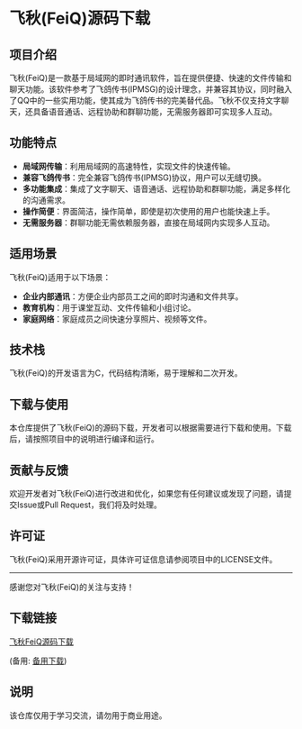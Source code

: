 # 飞秋(FeiQ)源码下载

## 项目介绍

飞秋(FeiQ)是一款基于局域网的即时通讯软件，旨在提供便捷、快速的文件传输和聊天功能。该软件参考了飞鸽传书(IPMSG)的设计理念，并兼容其协议，同时融入了QQ中的一些实用功能，使其成为飞鸽传书的完美替代品。飞秋不仅支持文字聊天，还具备语音通话、远程协助和群聊功能，无需服务器即可实现多人互动。

## 功能特点

- **局域网传输**：利用局域网的高速特性，实现文件的快速传输。
- **兼容飞鸽传书**：完全兼容飞鸽传书(IPMSG)协议，用户可以无缝切换。
- **多功能集成**：集成了文字聊天、语音通话、远程协助和群聊功能，满足多样化的沟通需求。
- **操作简便**：界面简洁，操作简单，即使是初次使用的用户也能快速上手。
- **无需服务器**：群聊功能无需依赖服务器，直接在局域网内实现多人互动。

## 适用场景

飞秋(FeiQ)适用于以下场景：

- **企业内部通讯**：方便企业内部员工之间的即时沟通和文件共享。
- **教育机构**：用于课堂互动、文件传输和小组讨论。
- **家庭网络**：家庭成员之间快速分享照片、视频等文件。

## 技术栈

飞秋(FeiQ)的开发语言为C，代码结构清晰，易于理解和二次开发。

## 下载与使用

本仓库提供了飞秋(FeiQ)的源码下载，开发者可以根据需要进行下载和使用。下载后，请按照项目中的说明进行编译和运行。

## 贡献与反馈

欢迎开发者对飞秋(FeiQ)进行改进和优化，如果您有任何建议或发现了问题，请提交Issue或Pull Request，我们将及时处理。

## 许可证

飞秋(FeiQ)采用开源许可证，具体许可证信息请参阅项目中的LICENSE文件。

---

感谢您对飞秋(FeiQ)的关注与支持！

## 下载链接
[飞秋FeiQ源码下载](https://pan.quark.cn/s/4d755c6c4215) 

(备用: [备用下载](https://pan.baidu.com/s/1Y_kQowwAGyIq42yc-nRkXg?pwd=1234))

## 说明

该仓库仅用于学习交流，请勿用于商业用途。
